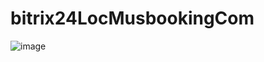 # bitrix24LocMusbookingCom
![image](https://github.com/ahilespelid/bitrix24LocMusbookingCom/assets/47417767/80b9c8aa-35c3-447c-9d42-7ffad2b1ee1a)
